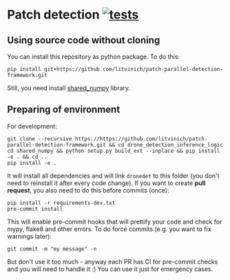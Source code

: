 # Patch detection [![tests](https://github.com/litvinich/patch-parallel-detection-framework/actions/workflows/tests.yaml/badge.svg)](https://github.com/litvinich/patch-parallel-detection-framework/actions/workflows/tests.yaml)

## Using source code without cloning

You can install this repository as python package. To do this:
```
pip install git+https://github.com/litvinich/patch-parallel-detection-framework.git
```
Still, you need install [shared_numpy](https://github.com/dillonalaird/shared_numpy.git) library.

## Preparing of environment

For development:
```
git clone --recursive https://https://github.com/litvinich/patch-parallel-detection-framework.git && cd drone_detection_inference_logic
cd shared_numpy && python setup.py build_ext --inplace && pip install -e . && cd ..
pip install -e .
```

It will install all dependencies and will link `dronedet` to this folder (you don't need to reinstall it after every code change).
If you want to create **pull request**, you also need to do this before commits (once):
```
pip install -r requirements-dev.txt
pre-commit install
```
This will enable pre-commit hooks that will prettify your code and check for mypy, flake8 and other errors. To do force commits (e.g. you want to fix warnings later):
```
git commit -m "my message" -n
```
But don't use it too much - anyway each PR has CI for pre-commit checks and you will need to handle it :) You can use it just for emergency cases.
